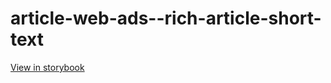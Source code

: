 # article-web-ads--rich-article-short-text

[View in storybook](https://raw.githack.com/Independent-Digital-News-and-Media-Ltd/indy100-pwamp-sb/PR-619-sb/index.html?path=/story/article-web-ads--rich-article-short-text)